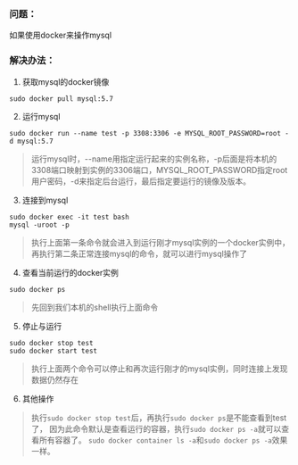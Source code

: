 ### 问题：
如果使用docker来操作mysql
### 解决办法：
1. 获取mysql的docker镜像
```
sudo docker pull mysql:5.7
```
2. 运行mysql
```
sudo docker run --name test -p 3308:3306 -e MYSQL_ROOT_PASSWORD=root -d mysql:5.7
```
> 运行mysql时，--name用指定运行起来的实例名称，-p后面是将本机的3308端口映射到实例的3306端口，MYSQL_ROOT_PASSWORD指定root用户密码，-d来指定后台运行，最后指定要运行的镜像及版本。

3. 连接到mysql
```
sudo docker exec -it test bash
mysql -uroot -p
```
> 执行上面第一条命令就会进入到运行刚才mysql实例的一个docker实例中，再执行第二条正常连接mysql的命令，就可以进行mysql操作了

4. 查看当前运行的docker实例
```
sudo docker ps
```
> 先回到我们本机的shell执行上面命令

5. 停止与运行
```
sudo docker stop test
sudo docker start test
```
> 执行上面两个命令可以停止和再次运行刚才的mysql实例，同时连接上发现数据仍然存在

6. 其他操作
> 执行```sudo docker stop test```后，再执行```sudo docker ps```是不能查看到test了，
> 因为此命令默认是查看运行的容器，执行```sudo docker ps -a```就可以查看所有容器了。
> ```sudo docker container ls -a```和```sudo docker ps -a```效果一样。
